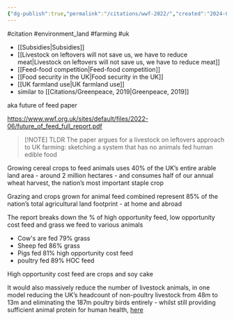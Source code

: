 ```yaml
---
{"dg-publish":true,"permalink":"/citations/wwf-2022/","created":"2024-07-22T10:22:15.355+01:00","updated":"2025-09-28T23:42:07.296+01:00"}
---
```


#citation #environment_land #farming #uk 

- [[Subsidies\|Subsidies]]
- [[Livestock on leftovers will not save us, we have to reduce meat\|Livestock on leftovers will not save us, we have to reduce meat]]
- [[Feed-food competition\|Feed-food competition]]
- [[Food security in the UK\|Food security in the UK]] 
- [[UK farmland use\|UK farmland use]]
- similar to [[Citations/Greenpeace, 2019\|Greenpeace, 2019]]

aka future of feed paper

https://www.wwf.org.uk/sites/default/files/2022-06/future_of_feed_full_report.pdf

> [!NOTE] TLDR
> The paper argues for a livestock on leftovers approach to UK farming: sketching a system that has no animals fed human edible food

Growing cereal crops to feed animals uses 40% of the UK’s entire arable land area - around 2 million hectares - and consumes half of our annual wheat harvest, the nation’s most important staple crop

Grazing and crops grown for animal feed combined represent 85% of the nation’s total agricultural land footprint - at home and abroad

The report breaks down the % of high opportunity feed, low opportunity cost feed and grass we feed to various animals
- Cow's are fed 79% grass
- Sheep fed 86% grass
- Pigs fed 81% high opportunity cost feed
- poultry fed 89% HOC feed

High opportunity cost feed are crops and soy cake

It would also massively reduce the number of livestock animals, in one model reducing the UK’s headcount of non-poultry livestock from 48m to 13m and eliminating the 187m poultry birds entirely - whilst still providing sufficient animal protein for human health, [here](https://doi.org/10.1016/j.jclepro.2019.01.329)